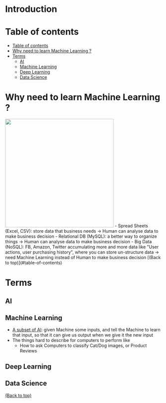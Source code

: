 # Introduction
# Table of contents
- [Table of contents](#table-of-contents)
- [Why need to learn Machine Learning ?](#why-need-to-learn-machine-learning)
- [Terms](#terms)
  - [AI](#ai)
  - [Machine Learning](#machine-learning)
  - [Deep Learning](#deep-learning)
  - [Data Science](#data-science)

# Why need to learn Machine Learning ?
<img src="https://user-images.githubusercontent.com/64508435/109885685-e8b67e00-7cb9-11eb-9d62-40fe7f1ff66a.png" height="350px"/>
- Spread Sheets (Excel, CSV): store data that business needs → Human can analyse data to make business decision
- Relational DB (MySQL): a better way to organize things → Human can analyse data to make business decision
- Big Data (NoSQL): FB, Amazon, Twitter accumulating more and more data like "User actions, user purchasing history", where you can store un-structure data → need Machine Learning instead of Human to make business decision
[(Back to top)](#table-of-contents)

# Terms
## AI
## Machine Learning
- [A subset of AI](https://teachablemachine.withgoogle.com/): given Machine some inputs, and tell the Machine to learn that input, so that it can give us output when we give it the new input
- The things hard to describe for computers to perform like 
  - How to ask Computers to classify Cat/Dog images, or Product Reviews

## Deep Learning
## Data Science


[(Back to top)](#table-of-contents)

